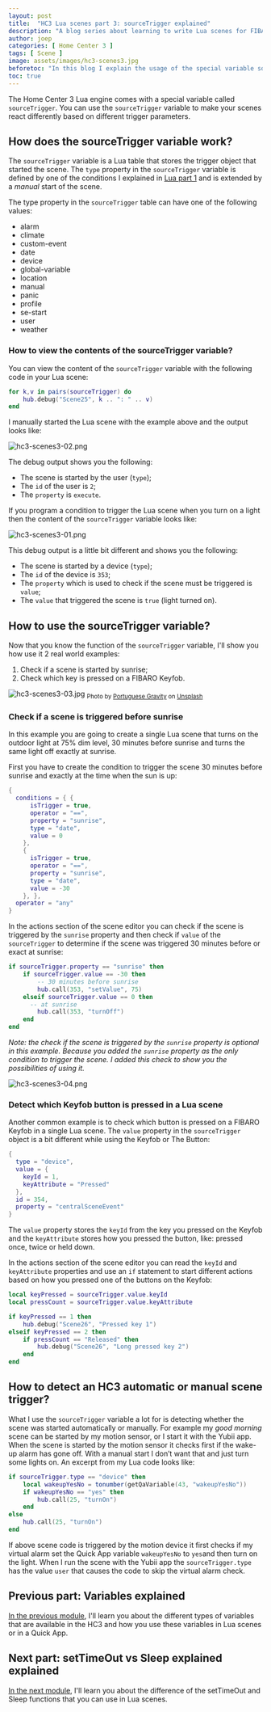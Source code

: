 ```yaml
---
layout: post
title:  "HC3 Lua scenes part 3: sourceTrigger explained"
description: "A blog series about learning to write Lua scenes for FIBARO Home Center 3"
author: joep
categories: [ Home Center 3 ]
tags: [ Scene ]
image: assets/images/hc3-scenes3.jpg
beforetoc: "In this blog I explain the usage of the special variable sourceTrigger that you can use in Lua scenes."
toc: true
---
```


The Home Center 3 Lua engine comes with a special variable called `sourceTrigger`. You can use the `sourceTrigger` variable to make your scenes react differently based on different trigger parameters.

## How does the sourceTrigger variable work?

The `sourceTrigger` variable is a Lua table that stores the trigger object that started the scene. The `type` property in the `sourceTrigger` variable is defined by one of the conditions I explained in [Lua part 1](https://docs.joepverhaeg.nl/lua-part1/) and is extended by a *manual* start of the scene.

The type property in the `sourceTrigger` table can have one of the following values:

- alarm
- climate
- custom-event
- date
- device
- global-variable
- location
- manual
- panic
- profile
- se-start
- user
- weather

### How to view the contents of the sourceTrigger variable?

You can view the content of the `sourceTrigger` variable with the following code in your Lua scene:

```lua
for k,v in pairs(sourceTrigger) do
    hub.debug("Scene25", k .. ": " .. v)
end
```

I manually started the Lua scene with the example above and the output looks like:

![hc3-scenes3-02.png](../assets/images/hc3-scenes3-02.png)

The debug output shows you the following:

- The scene is started by the user (`type`);
- The `id` of the user is `2`;
- The `property` is `execute`.

If you program a condition to trigger the Lua scene when you turn on a light then the content of the `sourceTrigger` variable looks like:

![hc3-scenes3-01.png](../assets/images/hc3-scenes3-01.png)

This debug output is a little bit different and shows you the following:

- The scene is started by a device (`type`);
- The `id` of the device is `353`;
- The `property` which is used to check if the scene must be triggered is `value`;
- The `value` that triggered the scene is `true` (light turned on).

## How to use the sourceTrigger variable?

Now that you know the function of the `sourceTrigger` variable, I'll show you how use it 2 real world examples:

1. Check if a scene is started by sunrise;
2. Check which key is pressed on a FIBARO Keyfob.

![hc3-scenes3-03.jpg](../assets/images/hc3-scenes3-03.jpg)
<sub>Photo by <a href="https://unsplash.com/@portuguesegravity?utm_source=unsplash&utm_medium=referral&utm_content=creditCopyText">Portuguese Gravity</a> on <a href="https://unsplash.com/photos/6nm7gYakoqU?utm_source=unsplash&utm_medium=referral&utm_content=creditCopyText">Unsplash</a></sub>

### Check if a scene is triggered before sunrise

In this example you are going to create a single Lua scene that turns on the outdoor light at 75% dim level, 30 minutes before sunrise and turns the same light off exactly at sunrise.

First you have to create the condition to trigger the scene 30 minutes before sunrise and exactly at the time when the sun is up:

```lua
{
  conditions = { {
      isTrigger = true,
      operator = "==",
      property = "sunrise",
      type = "date",
      value = 0
    },
    {
      isTrigger = true,
      operator = "==",
      property = "sunrise",
      type = "date",
      value = -30
    }, },
  operator = "any"
}
```

In the actions section of the scene editor you can check if the scene is triggered by the `sunrise` property and then check if `value` of the `sourceTrigger` to determine if the scene was triggered 30 minutes before or exact at sunrise:

```lua
if sourceTrigger.property == "sunrise" then
	if sourceTrigger.value == -30 then
		-- 30 minutes before sunrise
		hub.call(353, "setValue", 75)
	elseif sourceTrigger.value == 0 then
	  -- at sunrise
		hub.call(353, "turnOff")
	end
end
```

*Note: the check if the scene is triggered by the `sunrise` property is optional in this example. Because you added the `sunrise` property as the only condition to trigger the scene. I added this check to show you the possibilities of using it.*

![hc3-scenes3-04.png](../assets/images/hc3-scenes3-04.png)

### Detect which Keyfob button is pressed in a Lua scene

Another common example is to check which button is pressed on a FIBARO Keyfob in a single Lua scene. The `value` property in the `sourceTrigger` object is a bit different while using the Keyfob or The Button:

```lua
{
  type = "device",
  value = {
    keyId = 1,
    keyAttribute = "Pressed"
  },
  id = 354,
  property = "centralSceneEvent"
}
```

The `value` property stores the `keyId` from the key you pressed on the Keyfob and the `keyAttribute` stores how you pressed the button, like: pressed once, twice or held down.

In the actions section of the scene editor you can read the `keyId` and `keyAttribute` properties and use an `if` statement to start different actions based on how you pressed one of the buttons on the Keyfob:

```lua
local keyPressed = sourceTrigger.value.keyId
local pressCount = sourceTrigger.value.keyAttribute

if keyPressed == 1 then
    hub.debug("Scene26", "Pressed key 1")
elseif keyPressed == 2 then
	if pressCount == "Released" then
		hub.debug("Scene26", "Long pressed key 2")
	end
end
```

## How to detect an HC3 automatic or manual scene trigger?

What I use the `sourceTrigger` variable a lot for is detecting whether the scene was started automatically or manually. For example my *good morning* scene can be started by my motion sensor, or I start it with the Yubii app. When the scene is started by the motion sensor it checks first if the wake-up alarm has gone off. With a manual start I don’t want that and just turn some lights on. An excerpt from my Lua code looks like:

```lua
if sourceTrigger.type == "device" then
	local wakeupYesNo = tonumber(getQaVariable(43, "wakeupYesNo"))
	if wakeupYesNo == "yes" then
		hub.call(25, "turnOn")
	end
else
	hub.call(25, "turnOn")
end
```

If above scene code is triggered by the motion device it first checks if my virtual alarm set the Quick App variable `wakeupYesNo` to `yes`and then turn on the light. When I run the scene with the Yubii app the `sourceTrigger.type` has the value `user` that causes the code to skip the virtual alarm check.

## Previous part: Variables explained

[In the previous module](https://docs.joepverhaeg.nl/hc3-scenes-part2/), I'll learn you about the different types of variables that are available in the HC3 and how you use these variables in Lua scenes or in a Quick App.

## Next part: setTimeOut vs Sleep explained explained

[In the next module](https://docs.joepverhaeg.nl/hc3-scenes-part4/), I'll learn you about the difference of the setTimeOut and Sleep functions that you can use in Lua scenes.